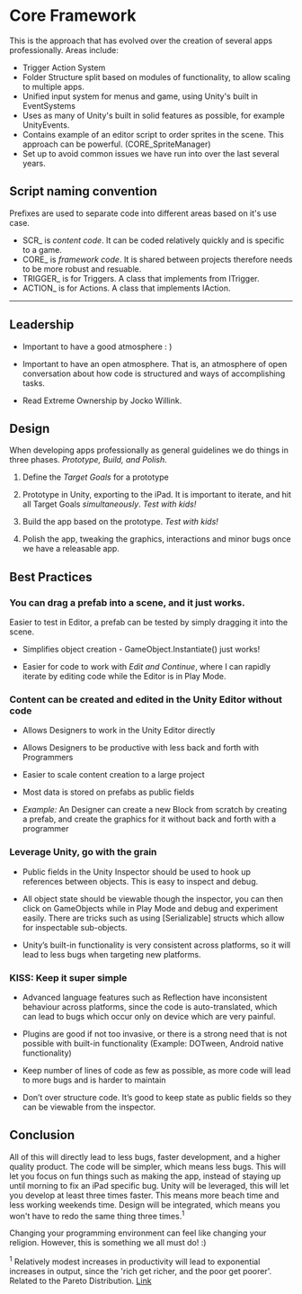 # Core Framework

This is the approach that has evolved over the creation of several apps professionally. Areas include:

- Trigger Action System
- Folder Structure split based on modules of functionality, to allow scaling to multiple apps.
- Unified input system for menus and game, using Unity's built in EventSystems
- Uses as many of Unity's built in solid features as possible, for example UnityEvents.
- Contains example of an editor script to order sprites in the scene. This approach can be powerful. (CORE_SpriteManager)
- Set up to avoid common issues we have run into over the last several years.

## Script naming convention

Prefixes are used to separate code into different areas based on it's use case.
- SCR_ is *content code*. It can be coded relatively quickly and is specific to a game.
- CORE_ is *framework code*. It is shared between projects therefore needs to be more robust and resuable.
- TRIGGER_ is for Triggers. A class that implements from ITrigger.
- ACTION_ is for Actions. A class that implements IAction.

---

## Leadership

- Important to have a good atmosphere : )

- Important to have an open atmosphere. That is, an atmosphere of open conversation about how
code is structured and ways of accomplishing tasks.

- Read Extreme Ownership by Jocko Willink. 

## Design

When developing apps professionally as general guidelines we do things in three phases. *Prototype, Build, and Polish*.

1. Define the *Target Goals* for a prototype

2. Prototype in Unity, exporting to the iPad. It is important to iterate, and hit all Target Goals *simultaneously*. *Test with kids!*

3. Build the app based on the prototype. *Test with kids!*

4. Polish the app, tweaking the graphics, interactions and minor bugs once we have a releasable app.

## Best Practices

### You can drag a prefab into a scene, and it just works.

Easier to test in Editor, a prefab can be tested by simply
dragging it into the scene.

- Simplifies object creation - GameObject.Instantiate() just works!

- Easier for code to work with *Edit and Continue*, where I can
rapidly iterate by editing code while the Editor is in Play Mode.

### Content can be created and edited in the Unity Editor without code

- Allows Designers to work in the Unity Editor directly

- Allows Designers to be productive with less back and forth with
Programmers

- Easier to scale content creation to a large project

- Most data is stored on prefabs as public fields

- *Example:* An Designer can create a new Block from scratch by
creating a prefab, and create the graphics for it without back
and forth with a programmer

### Leverage Unity, go with the grain

- Public fields in the Unity Inspector should be used to hook up
references between objects. This is easy to inspect and debug.

- All object state should be viewable though the inspector, you
can then click on GameObjects while in Play Mode and debug
and experiment easily. There are tricks such as using
[Serializable] structs which allow for inspectable sub-objects.

- Unity’s built-in functionality is very consistent across platforms,
so it will lead to less bugs when targeting new platforms.

### KISS: Keep it super simple

- Advanced language features such as Reflection have inconsistent
behaviour across platforms, since the code is auto-translated,
which can lead to bugs which occur only on device which are very
painful.

- Plugins are good if not too invasive, or there is a strong need that
is not possible with built-in functionality (Example: DOTween,
Android native functionality)

- Keep number of lines of code as few as possible, as more code
will lead to more bugs and is harder to maintain

- Don’t over structure code. It’s good to keep state as public fields so they can be viewable from the inspector.

## Conclusion

All of this will directly lead to less bugs, faster development, and a higher quality product. The code will be simpler, which means less bugs. This will let you focus on fun things such as making the app, instead of staying up until morning to fix an iPad specific bug. Unity will be leveraged, this will let you develop at least three times faster. This means more beach time and less working weekends time. Design will be integrated, which means you won't have to redo the same thing three times.<sup>1</sup> 

Changing your programming environment can feel like changing your religion. However, this is something we all must do! :)

<sup>1</sup> Relatively modest increases in productivity will lead to exponential increases in output, since the 'rich get richer, and the poor get poorer'. Related to the Pareto Distribution. [Link](https://youtu.be/-k_FfS1kHfY)
